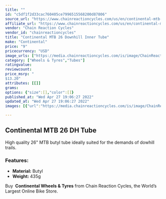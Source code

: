 ```yaml
---
title: ""
id: "c5df1f2d33cac760405ce7996515568200d87806"
source_url: "https://www.chainreactioncycles.com/us/en/continental-mtb-26-downhill-inner-tube/rp-prod24392"
affiliate_url: "https://www.chainreactioncycles.com/us/en/continental-mtb-26-downhill-inner-tube/rp-prod24392"
vendor: "Chain Reaction Cycles"
vendor_id: "chainreactioncycles"
title: "Continental MTB 26 Downhill Inner Tube"
make: "Continental"
price: "9"
pricecurrency: "USD"
image_urls: ["https://media.chainreactioncycles.com/is/image/ChainReactionCycles/prod24392_NC_NE_01?wid=500&hei=505"]
category: ["Wheels & Tyres","Tubes"]
ratingvalue: 
reviewcount: 
price_msrp: "
$13.20"
attributes: [[]]
grams: 
options: {"size":[],"color":[]}
published_at: "Wed Apr 27 19:06:27 2022"
updated_at: "Wed Apr 27 19:06:27 2022"
images: [{"url":"https://media.chainreactioncycles.com/is/image/ChainReactionCycles/prod24392_NC_NE_01?wid=500&hei=505","path":"full/433c1e18effed2b94369186b5ec971d8b529a77b.jpg","checksum":"98698d234077d143668c6d9be91ff4b8","status":"downloaded"}]

---
```

<h2 class="from-description-field">Continental MTB 26 DH Tube</h2> <p>High quality 26&quot; MTB butyl tube ideally suited for the demands of dowhill trails.</p> <h3> Features:</h3><ul> <li><strong>Material:</strong> Butyl</li> <li><strong>Weight: </strong>435g</li></ul><p class="from-description-field">Buy <strong> Continental Wheels & Tyres</strong> from Chain Reaction Cycles, the World&rsquo;s Largest Online Bike Store.</p>